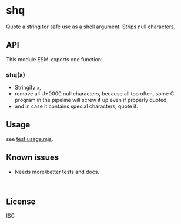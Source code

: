 ﻿
<!--#echo json="package.json" key="name" underline="=" -->
shq
===
<!--/#echo -->

<!--#echo json="package.json" key="description" -->
Quote a string for safe use as a shell argument. Strips null characters.
<!--/#echo -->


API
---

This module ESM-exports one function:

### shq(x)

* Stringify `x`,
* remove all U+0000 null characters, because all too often, some C program
  in the pipeline will screw it up even if properly quoted,
* and in case it contains special characters, quote it.



Usage
-----

see [test.usage.mjs](test.usage.mjs).


<!--#toc stop="scan" -->



Known issues
------------

* Needs more/better tests and docs.




&nbsp;


License
-------
<!--#echo json="package.json" key=".license" -->
ISC
<!--/#echo -->
